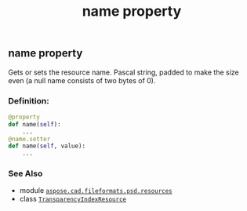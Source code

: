 ﻿---
title: name property
second_title: Aspose.CAD for Python via .NET API References
description: 
type: docs
weight: 90
url: /python-net/aspose.cad.fileformats.psd.resources/transparencyindexresource/name/
is_root: false
---

## name property


Gets or sets the resource name. Pascal string, padded to make the size even (a null name consists of two bytes of 0).
### Definition:
```python
@property
def name(self):
    ...
@name.setter
def name(self, value):
    ...
```

### See Also
* module [`aspose.cad.fileformats.psd.resources`](../../)
* class [`TransparencyIndexResource`](/cad/python-net/aspose.cad.fileformats.psd.resources/transparencyindexresource)
